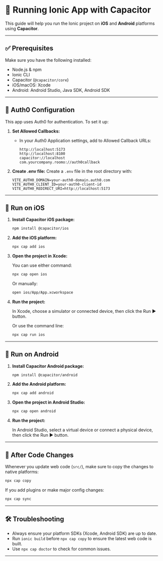 # 📱 Running Ionic App with Capacitor

This guide will help you run the Ionic project on **iOS** and **Android** platforms using **Capacitor**.

---

## ✅ Prerequisites

Make sure you have the following installed:

- Node.js & npm
- Ionic CLI
- Capacitor (`@capacitor/core`)
- iOS/macOS: Xcode
- Android: Android Studio, Java SDK, Android SDK

---

## 🔐 Auth0 Configuration

This app uses Auth0 for authentication. To set it up:

1. **Set Allowed Callbacks:**
   - In your Auth0 Application settings, add to Allowed Callback URLs:
     ```
     http://localhost:5173
     http://localhost:8100
     capacitor://localhost
     com.yourcompany.roomo://auth0callback
     ```

2. **Create .env file:**
   Create a `.env` file in the root directory with:
   ```env
   VITE_AUTH0_DOMAIN=your-auth0-domain.auth0.com
   VITE_AUTH0_CLIENT_ID=your-auth0-client-id
   VITE_AUTH0_REDIRECT_URI=http://localhost:5173
   ```

---

## 🍏 Run on iOS

1. **Install Capacitor iOS package:**

   ```bash
   npm install @capacitor/ios
   ```

2. **Add the iOS platform:**

   ```bash
   npx cap add ios
   ```

3. **Open the project in Xcode:**

   You can use either command:

   ```bash
   npx cap open ios
   ```

   Or manually:

   ```bash
   open ios/App/App.xcworkspace
   ```

4. **Run the project:**

   In Xcode, choose a simulator or connected device, then click the Run ▶️ button.

   Or use the command line:

   ```bash
   npx cap run ios
   ```

---

## 🤖 Run on Android

1. **Install Capacitor Android package:**

   ```bash
   npm install @capacitor/android
   ```

2. **Add the Android platform:**

   ```bash
   npx cap add android
   ```

3. **Open the project in Android Studio:**

   ```bash
   npx cap open android
   ```

4. **Run the project:**

   In Android Studio, select a virtual device or connect a physical device, then click the Run ▶️ button.

---

## 🔁 After Code Changes

Whenever you update web code (`src/`), make sure to copy the changes to native platforms:

```bash
npx cap copy
```

If you add plugins or make major config changes:

```bash
npx cap sync
```

---

## 🛠️ Troubleshooting

- Always ensure your platform SDKs (Xcode, Android SDK) are up to date.
- Run `ionic build` before `npx cap copy` to ensure the latest web code is built.
- Use `npx cap doctor` to check for common issues.

---
